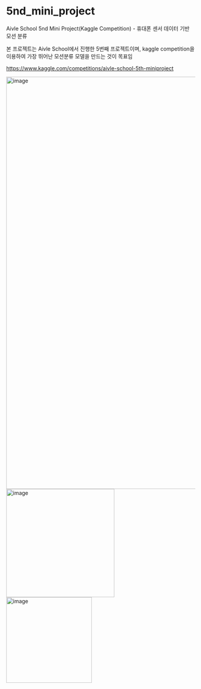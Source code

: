 # 5nd_mini_project
Aivle School 5nd Mini Project(Kaggle Competition) - 휴대폰 센서 데이터 기반 모션 분류

본 프로젝트는 Aivle School에서 진행한 5번째 프로젝트이며, kaggle competition을 이용하여 가장 뛰어난 모션분류 모델을 만드는 것이 목표임

https://www.kaggle.com/competitions/aivle-school-5th-miniproject

<img width="1097" alt="image" src="https://github.com/Jasonify97/5nd_mini_project/assets/98500133/a7f41d27-a2ed-43a3-bb98-fe5b517b0e87">
<img width="288" alt="image" src="https://github.com/Jasonify97/5nd_mini_project/assets/98500133/d0c63ecb-f8d8-4d7f-aeb1-dca1072098f8">
<img width="228" alt="image" src="https://github.com/Jasonify97/5nd_mini_project/assets/98500133/9f5a7561-b438-4c87-9c54-d608523ba4aa">
